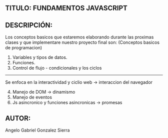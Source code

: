 ## TITULO: FUNDAMENTOS JAVASCRIPT


## DESCRIPCIÓN:

Los conceptos basicos que estaremos elaborando durante las proximas clases y que implementare nuestro proyecto final son: (Conceptos basicos de programacion)

1. Variables y tipos de datos.
2. Funciones.
3. Control de flujo - condicionales y los ciclos

----------------------------------------------------

Se enfoca en la interactividad y ciclio web -> interaccion del navegador

4. Manejo de DOM -> dinamismo
5. Manejo de eventos
6. Js asincronico y funciones asincronicas -> promesas


## AUTOR: 

Angelo Gabriel Gonzalez Sierra 